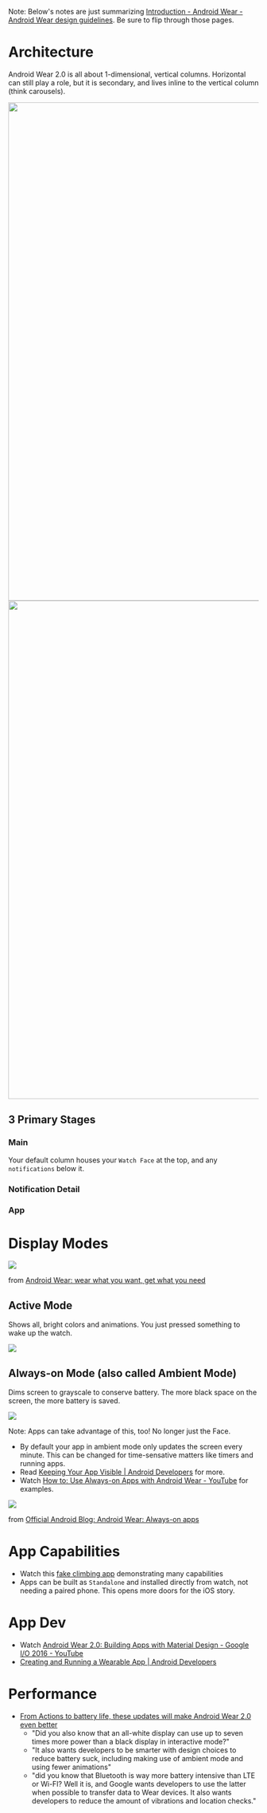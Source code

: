 Note: Below's notes are just summarizing [Introduction \- Android Wear \- Android Wear design guidelines](https://www.google.com/design/spec-wear/android-wear/introduction.html). Be sure to flip through those pages.

# Architecture
Android Wear 2.0 is all about 1-dimensional, vertical columns. Horizontal can still play a role, but it is secondary, and lives inline to the vertical column (think carousels).

<img src="https://storage.googleapis.com/material-design/publish/wear_v_3/assets/0B5QhgrCEXHzxZExrQUxveTFTa2s/optimize_for_vertical_layout_1.png" width="1000" style="display: inline-block" />
<img src="https://storage.googleapis.com/material-design/publish/wear_v_3/assets/0B5QhgrCEXHzxNW1aLUFGanJWNjA/optimize_for_vertical_layout_2.png" width="1000" style="display: inline-block" />

## 3 Primary Stages
### Main
Your default column houses your `Watch Face` at the top, and any `notifications` below it.

### Notification Detail

### App

# Display Modes
![](https://storage.googleapis.com/gweb-uniblog-publish-prod/original_images/Android-Wear-watches.gif)

from [Android Wear: wear what you want, get what you need](https://www.blog.google/products/android-wear/android-wear-wear-what-you-want-get/)

## Active Mode
Shows all, bright colors and animations. You just pressed something to wake up the watch.

![](https://storage.googleapis.com/material-design/publish/wear_v_3/assets/0B2SJIKn8-BKoMzMxWlRWd0JvU3c/pfadm-01.png)

## Always-on Mode (also called Ambient Mode)
Dims screen to grayscale to conserve battery. The more black space on the screen, the more battery is saved.

![](https://storage.googleapis.com/material-design/publish/wear_v_3/assets/0B2SJIKn8-BKoNF9aRzdSci1mSTg/pfadm-02.png)

Note: Apps can take advantage of this, too! No longer just the Face.
- By default your app in ambient mode only updates the screen every minute. This can be changed for time-sensative matters like timers and running apps.
- Read [Keeping Your App Visible \| Android Developers](https://developer.android.com/training/wearables/apps/always-on.html) for more.
- Watch [How to: Use Always\-on Apps with Android Wear \- YouTube](https://www.youtube.com/watch?v=_-xYB9EBTaA) for examples.

![](https://1.bp.blogspot.com/-Jz1tjR2Ouyc/VYyZ9thRtmI/AAAAAAAAAhE/wajr8jHut4Q/s320/Screen%2BShot%2B2015-06-25%2Bat%2B5.16.24%2BPM.png)

from [Official Android Blog: Android Wear: Always\-on apps](https://android.googleblog.com/2015/06/android-wear-always-on-apps.html)

# App Capabilities
- Watch this [fake climbing app](https://youtu.be/Hw37dxW6q5g?t=27m12s) demonstrating many capabilities
- Apps can be built as `Standalone` and installed directly from watch, not needing a paired phone. This opens more doors for the iOS story.

# App Dev
- Watch [Android Wear 2\.0: Building Apps with Material Design \- Google I/O 2016 \- YouTube](https://www.youtube.com/watch?v=LtD7eJp2ILo)
- [Creating and Running a Wearable App \| Android Developers](https://developer.android.com/training/wearables/apps/creating.html)



# Performance
  - [From Actions to battery life, these updates will make Android Wear 2.0 even better](https://www.wareable.com/android-wear/android-wear-updates-actions-battery-life-456)
    - "Did you also know that an all-white display can use up to seven times more power than a black display in interactive mode?"
    - "It also wants developers to be smarter with design choices to reduce battery suck, including making use of ambient mode and using fewer animations"
    - "did you know that Bluetooth is way more battery intensive than LTE or Wi-FI? Well it is, and Google wants developers to use the latter when possible to transfer data to Wear devices. It also wants developers to reduce the amount of vibrations and location checks."